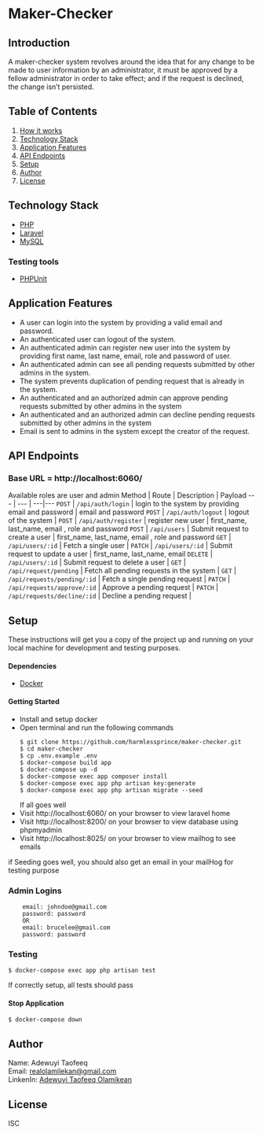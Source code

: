 # Maker-Checker

## Introduction

A maker-checker system revolves around the idea that for any change to be made to user
information by an administrator, it must be approved by a fellow administrator in order to take
effect; and if the request is declined, the change isn’t persisted.


## Table of Contents
1. <a href="#how-it-works">How it works</a>
2. <a href="#technology-stack">Technology Stack</a>
3. <a href="#application-features">Application Features</a>
4. <a href="#api-endpoints">API Endpoints</a>
5. <a href="#setup">Setup</a>
6. <a href="#author">Author</a>
7. <a href="#license">License</a>


## Technology Stack
  - [PHP](https://www.php.net)
  - [Laravel](https://laravel.com)
  - [MySQL](https://www.mysql.com)
  ### Testing tools
  - [PHPUnit](https://phpunit.de) 

## Application Features
* A user can login into the system by providing a valid email and password.
* An authenticated user can logout of the system.
* An authenticated admin can register new user into the system by providing first name, last name, email, role and password of user.
* An authenticated admin can see all pending requests submitted by other admins in the system.
* The system prevents duplication of pending request that is already in the system.
* An authenticated and an authorized admin can approve pending requests submitted by other admins in the system
* An authenticated and an authorized admin can decline pending requests submitted by other admins in the system
* Email is sent to admins in the system except the creator of the request.

## API Endpoints
### Base URL = http://localhost:6060/
Available roles are user and admin
Method | Route | Description | Payload
--- | --- | ---|---
`POST` | `/api/auth/login` | login to the system by providing email and password | email and password
`POST` | `/api/auth/logout` | logout of the system | 
`POST` | `/api/auth/register` | register new user | first_name, last_name, email , role and password 
`POST` | `/api/users` | Submit request to create a user | first_name, last_name, email , role and password 
`GET` | `/api/users/:id` | Fetch a single user | 
`PATCH` | `/api/users/:id` | Submit request to update a user | first_name, last_name, email
`DELETE` | `/api/users/:id` | Submit request to delete a user |
`GET` | `/api/request/pending` | Fetch all pending requests in the system |
`GET` | `/api/requests/pending/:id` | Fetch a single pending request |
`PATCH` | `/api/requests/approve/:id` | Approve a pending request |
`PATCH` | `/api/requests/decline/:id` | Decline a pending request |

## Setup
These instructions will get you a copy of the project up and running on your local machine for development and testing purposes.

  #### Dependencies
  - [Docker](https://docs.docker.com/desktop/)
 
  #### Getting Started
  - Install and setup docker
  - Open terminal and run the following commands
    ```
    $ git clone https://github.com/harmlessprince/maker-checker.git
    $ cd maker-checker
    $ cp .env.example .env
    $ docker-compose build app
    $ docker-compose up -d
    $ docker-compose exec app composer install
    $ docker-compose exec app php artisan key:generate
    $ docker-compose exec app php artisan migrate --seed
    ```
    If all goes well 
  - Visit http://localhost:6060/ on your browser to view laravel home
  - Visit http://localhost:8200/ on your browser to view database using phpmyadmin
  - Visit http://localhost:8025/ on your browser to view mailhog to see emails
  
  if Seeding goes well, you should also get an email in your mailHog for testing purpose
  ### Admin Logins
        email: johndoe@gmail.com
        password: password
        OR
        email: brucelee@gmail.com
        password: password
  ### Testing
  ```
  $ docker-compose exec app php artisan test
  ```
  If correctly setup, all tests should pass
  
  #### Stop Application
  
  ```$ docker-compose down```
  
## Author
 Name: Adewuyi Taofeeq <br>
 Email: realolamilekan@gmail.com <br>
 LinkenIn:  <a href="#license">Adewuyi Taofeeq Olamikean</a> <br>

## License
ISC
